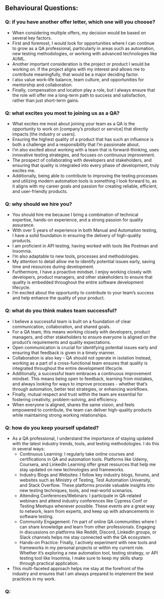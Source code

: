 ## Behavioural Questions:


### Q: if you have another offer letter, which one will you choose?
- When considering multiple offers, my decision would be based on several key factors. 
- First and foremost, I would look for opportunities where I can continue to grow as a QA professional, 
  particularly in areas such as automation, new testing methodologies, or working with advanced technologies 
  like AI/ML.
- Another important consideration is the project or product I would be working on. If the project aligns with 
  my interest and allows me to contribute meaningfully, that would be a major deciding factor. 
- I also value work-life balance, team culture, and opportunities for mentorship and collaboration. 
- Finally, compensation and location play a role, but I always ensure that the role will offer me a long-term path 
  to success and satisfaction, rather than just short-term gains.


### Q: what excites you most to joining us as a QA?
- What excites me most about joining your team as a QA is the opportunity to work on [company’s product or service] 
  that directly impacts [the industry or users]. 
- Ensuring the highest quality of a product that has such an influence is both a challenge and a responsibility 
  that I’m passionate about.
- I’m also excited about working with a team that is forward-thinking, uses innovative testing strategies, and 
  focuses on continuous improvement. 
- The prospect of collaborating with developers and stakeholders, and ensuring that quality is integrated into every 
  phase of development, truly excites me. 
- Additionally, being able to contribute to improving the testing processes and utilizing modern automation tools is
  something I look forward to, as it aligns with my career goals and passion for creating reliable, efficient, and user-friendly products.


### Q: why should we hire you? 
- You should hire me because I bring a combination of technical expertise, hands-on experience, and a strong 
  passion for quality assurance. 
- With over 5 years of experience in both Manual and Automation testing, I have a solid foundation in ensuring 
  the delivery of high-quality products. 
- I am proficient in API testing, having worked with tools like Postman and Insomnia.
- I’m also adaptable to new tools, processes and methodologies. 
- My attention to detail allow me to identify potential issues early, saving time and resources during development.
- Furthermore, I have a proactive mindset. I enjoy working closely with developers, product managers, and 
  other stakeholders to ensure that quality is embedded throughout the entire software development lifecycle. 
- I’m excited about the opportunity to contribute to your team’s success and help enhance the quality of your product.


### Q: what do you think makes team successful?
- I believe a successful team is built on a foundation of clear communication, collaboration, and shared goals. 
- For a QA team, this means working closely with developers, product managers, and other stakeholders to ensure 
  everyone is aligned on the product’s requirements and quality expectations.
- Open communication is crucial for identifying potential issues early and ensuring that feedback is given in a 
  timely manner. 
- Collaboration is also key - QA should not operate in isolation Instead, working as a part of a cross-functional team 
  ensures that quality is integrated throughout the entire development lifecycle.
- Additionally, a successful team embraces a continuous improvement mindset. This means being open to feedback, 
  learning from mistakes, and always looking for ways to improve processes - whether that’s through automation, 
  better test strategies, or enhancing workflows. 
- Finally, mutual respect and trust within the team are essential for fostering creativity, problem-solving, 
  and efficiency.
- When everyone is aligned, shares the same vision, and feels empowered to contribute, the team can deliver 
  high-quality products while maintaining strong working relationships.


### Q: how do you keep yourself updated?
- As a QA professional, I understand the importance of staying updated with the latest industry trends, tools, 
  and testing methodologies. I do this in several ways:
  - Continuous Learning: I regularly take online courses and certifications in QA and automation tools. 
    Platforms like Udemy, Coursera, and LinkedIn Learning offer great resources that help me stay updated on new technologies and frameworks.
  - Industry Blogs and Websites: I follow key industry blogs, forums, and websites such as Ministry of Testing, 
    Test Automation University, and Stack Overflow. These platforms provide valuable insights into new testing techniques, tools, and real-world scenarios.
  - Attending Conferences/Webinars: I participate in QA-related webinars and attend industry conferences like 
    Cypress Conf or Testing Meetups whenever possible. These events are a great way to network, learn from experts, 
    and keep up with advancements in software testing.
  - Community Engagement: I’m part of online QA communities where I can share knowledge and learn from other
    professionals. Engaging in discussions on platforms like Reddit, Discord, LinkedIn groups, or Slack channels 
    helps me stay connected with the QA ecosystem.
  - Hands-on Practice: Finally, I actively experiment with new tools and frameworks in my personal projects or 
    within my current role. Whether it’s exploring a new automation tool, testing strategy, or API testing tool like Insomnia, I make sure to keep my skills sharp through practical application.
- This multi-faceted approach helps me stay at the forefront of the industry and ensures that I am always prepared 
  to implement the best practices in my work.


### Q: